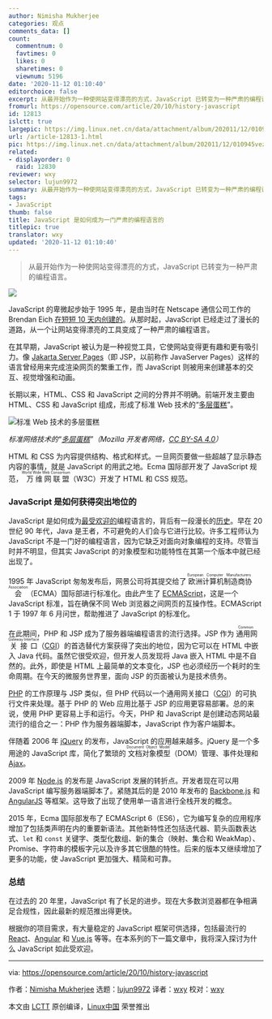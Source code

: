```yaml
---
author: Nimisha Mukherjee
categories: 观点
comments_data: []
count:
  commentnum: 0
  favtimes: 0
  likes: 0
  sharetimes: 0
  viewnum: 5196
date: '2020-11-12 01:10:40'
editorchoice: false
excerpt: 从最开始作为一种使网站变得漂亮的方式，JavaScript 已转变为一种严肃的编程语言。
fromurl: https://opensource.com/article/20/10/history-javascript
id: 12813
islctt: true
largepic: https://img.linux.net.cn/data/attachment/album/202011/12/010945vezib4p1b1ti6pjt.jpg
url: /article-12813-1.html
pic: https://img.linux.net.cn/data/attachment/album/202011/12/010945vezib4p1b1ti6pjt.jpg.thumb.jpg
related:
- displayorder: 0
  raid: 12830
reviewer: wxy
selector: lujun9972
summary: 从最开始作为一种使网站变得漂亮的方式，JavaScript 已转变为一种严肃的编程语言。
tags:
- JavaScript
thumb: false
title: JavaScript 是如何成为一门严肃的编程语言的
titlepic: true
translator: wxy
updated: '2020-11-12 01:10:40'
---
```



> 
> 从最开始作为一种使网站变得漂亮的方式，JavaScript 已转变为一种严肃的编程语言。
> 
> 
> 


![](/data/attachment/album/202011/12/010945vezib4p1b1ti6pjt.jpg)


JavaScript 的卑微起步始于 1995 年，是由当时在 Netscape 通信公司工作的 Brendan Eich [在短短 10 天内创建的](https://en.wikipedia.org/wiki/JavaScript)。从那时起，JavaScript 已经走过了漫长的道路，从一个让网站变得漂亮的工具变成了一种严肃的编程语言。


在其早期，JavaScript 被认为是一种视觉工具，它使网站变得更有趣和更有吸引力。像 [Jakarta Server Pages](https://en.wikipedia.org/wiki/Jakarta_Server_Pages)（即 JSP，以前称作 JavaServer Pages）这样的语言曾经用来完成渲染网页的繁重工作，而 JavaScript 则被用来创建基本的交互、视觉增强和动画。


长期以来，HTML、CSS 和 JavaScript 之间的分界并不明确。前端开发主要由 HTML、CSS 和 JavaScript 组成，形成了标准 Web 技术的“[多层蛋糕](https://developer.mozilla.org/en-US/docs/Learn/JavaScript/First_steps/What_is_JavaScript)”。


![标准 Web 技术的多层蛋糕](/data/attachment/album/202011/12/011044zaggygpwldcynwfa.png "Layer cake of standard web technologies")


*标准网络技术的“[多层蛋糕](https://developer.mozilla.org/en-US/docs/Learn/JavaScript/First_steps/What_is_JavaScript)”（Mozilla 开发者网络，[CC BY-SA 4.0](https://creativecommons.org/licenses/by-sa/4.0/)）*


HTML 和 CSS 为内容提供结构、格式和样式。一旦网页要做一些超越了显示静态内容的事情，就是 JavaScript 的用武之地。Ecma 国际部开发了 JavaScript 规范，<ruby> 万维网联盟 <rt>  World Wide Web Consortium </rt></ruby>（W3C）开发了 HTML 和 CSS 规范。


### JavaScript 是如何获得突出地位的


JavaScript 是如何成为[最受欢迎的](https://octoverse.github.com/)编程语言的，背后有一段漫长的[历史](https://blog.logrocket.com/history-of-frontend-frameworks/)。早在 20 世纪 90 年代，Java 是王者，不可避免的人们会与它进行比较。许多工程师认为 JavaScript 不是一门好的编程语言，因为它缺乏对面向对象编程的支持。尽管当时并不明显，但其实 JavaScript 的对象模型和功能特性在其第一个版本中就已经出现了。


1995 年 JavaScript 匆匆发布后，网景公司将其提交给了<ruby> 欧洲计算机制造商协会 <rt>  European Computer Manufacturers Association </rt></ruby>（ECMA）国际部进行标准化。由此产生了 [ECMAScript](https://en.wikipedia.org/wiki/ECMAScript)，这是一个 JavaScript 标准，旨在确保不同 Web 浏览器之间网页的互操作性。ECMAScript 1 于 1997 年 6 月问世，帮助推进了 JavaScript 的标准化。


在此期间，PHP 和 JSP 成为了服务器端编程语言的流行选择。JSP 作为<ruby> 通用网关接口 <rt>  Common Gateway Interface </rt></ruby>（[CGI](https://en.wikipedia.org/wiki/Common_Gateway_Interface)）的首选替代方案获得了突出的地位，因为它可以在 HTML 中嵌入 Java 代码。虽然它很受欢迎，但开发人员发现将 Java 嵌入 HTML 中是不自然的。此外，即使是 HTML 上最简单的文本变化，JSP 也必须经历一个耗时的生命周期。在今天的微服务世界里，面向 JSP 的页面被认为是技术债务。


[PHP](https://en.wikipedia.org/wiki/PHP#:~:text=PHP%20development%20began%20in%201994,Interpreter%22%20or%20PHP%2FFI.) 的工作原理与 JSP 类似，但 PHP 代码以一个通用网关接口（[CGI](https://en.wikipedia.org/wiki/Common_Gateway_Interface)）的可执行文件来处理。基于 PHP 的 Web 应用比基于 JSP 的应用更容易部署。总的来说，使用 PHP 更容易上手和运行。今天，PHP 和 JavaScript 是创建动态网站最流行的组合之一：PHP 作为服务器端脚本，JavaScript 作为客户端脚本。


伴随着 2006 年 [jQuery](https://en.wikipedia.org/wiki/JQuery) 的发布，JavaScript 的应用越来越多。jQuery 是一个多用途的 JavaScript 库，简化了繁琐的<ruby> 文档对象模型 <rt>  Document Object Model </rt></ruby>（DOM）管理、事件处理和 [Ajax](https://en.wikipedia.org/wiki/Ajax_(programming))。


2009 年 [Node.js](https://en.wikipedia.org/wiki/Node.js) 的发布是 JavaScript 发展的转折点。开发者现在可以用 JavaScript 编写服务器端脚本了。紧随其后的是 2010 年发布的 [Backbone.js](https://en.wikipedia.org/wiki/Backbone.js) 和 [AngularJS](https://en.wikipedia.org/wiki/AngularJS) 等框架。这导致了出现了使用单一语言进行全栈开发的概念。


2015 年，Ecma 国际部发布了 ECMAScript 6（ES6），它为编写复杂的应用程序增加了包括类声明在内的重要新语法。其他新特性还包括迭代器、箭头函数表达式、`let` 和 `const` 关键字、类型化数组、新的集合（映射、集合和 WeakMap）、Promise、字符串的模板字元以及许多其它很酷的特性。后来的版本又继续增加了更多的功能，使 JavaScript 更加强大、精简和可靠。


### 总结


在过去的 20 年里，JavaScript 有了长足的进步。现在大多数浏览器都在争相满足合规性，因此最新的规范推出得更快。


根据你的项目需求，有大量稳定的 JavaScript 框架可供选择，包括最流行的 [React](https://reactjs.org/)、[Angular](https://angular.io/) 和 [Vue.js](https://vuejs.org/) 等等。在本系列的下一篇文章中，我将深入探讨为什么 JavaScript 如此受欢迎。




---


via: <https://opensource.com/article/20/10/history-javascript>


作者：[Nimisha Mukherjee](https://opensource.com/users/nimisha) 选题：[lujun9972](https://github.com/lujun9972) 译者：[wxy](https://github.com/wxy) 校对：[wxy](https://github.com/wxy)


本文由 [LCTT](https://github.com/LCTT/TranslateProject) 原创编译，[Linux中国](https://linux.cn/) 荣誉推出